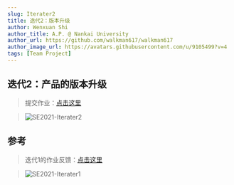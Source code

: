 ```yaml
---
slug: Iterater2
title: 迭代2：版本升级
author: Wenxuan Shi
author_title: A.P. @ Nankai University
author_url: https://github.com/walkman617/walkman617
author_image_url: https://avatars.githubusercontent.com/u/9105499?v=4
tags: [Team Project]
---
```


## 迭代2：产品的版本升级

> 提交作业：[点击这里](http://nankai-cs.mikecrm.com/Axr86TZ)

> ![SE2021-Iterater2](/img/assignments/iterater2.png)



## 参考

> 迭代1的作业反馈：[点击这里](https://docs.qq.com/sheet/DYkhQUG5kb0FVZVlu)

> ![SE2021-Iterater1](/img/assignments/iterater1fb.png)
